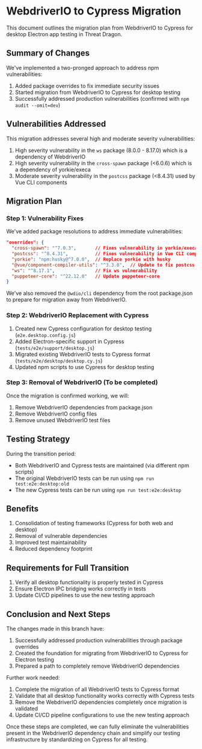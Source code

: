 # WebdriverIO to Cypress Migration

This document outlines the migration plan from WebdriverIO to Cypress for desktop Electron app testing in Threat Dragon.

## Summary of Changes

We've implemented a two-pronged approach to address npm vulnerabilities:

1. Added package overrides to fix immediate security issues
2. Started migration from WebdriverIO to Cypress for desktop testing
3. Successfully addressed production vulnerabilities (confirmed with `npm audit --omit=dev`)

## Vulnerabilities Addressed

This migration addresses several high and moderate severity vulnerabilities:

1. High severity vulnerability in the `ws` package (8.0.0 - 8.17.0) which is a dependency of WebdriverIO
2. High severity vulnerability in the `cross-spawn` package (<6.0.6) which is a dependency of yorkie/execa
3. Moderate severity vulnerability in the `postcss` package (<8.4.31) used by Vue CLI components

## Migration Plan

### Step 1: Vulnerability Fixes

We've added package resolutions to address immediate vulnerabilities:

```json
"overrides": {
  "cross-spawn": "^7.0.3",       // Fixes vulnerability in yorkie/execa
  "postcss": "^8.4.31",          // Fixes vulnerability in Vue CLI components
  "yorkie": "npm:husky@^7.0.0",  // Replace yorkie with husky
  "@vue/component-compiler-utils": "^3.3.0",  // Update to fix postcss
  "ws": "^8.17.1",               // Fix ws vulnerability
  "puppeteer-core": "^22.12.0"   // Update puppeteer-core
}
```

We've also removed the `@wdio/cli` dependency from the root package.json to prepare for migration away from WebdriverIO.

### Step 2: WebdriverIO Replacement with Cypress

1. Created new Cypress configuration for desktop testing (`e2e.desktop.config.js`)
2. Added Electron-specific support in Cypress (`tests/e2e/support/desktop.js`)
3. Migrated existing WebdriverIO tests to Cypress format (`tests/e2e/desktop/desktop.cy.js`)
4. Updated npm scripts to use Cypress for desktop testing

### Step 3: Removal of WebdriverIO (To be completed)

Once the migration is confirmed working, we will:

1. Remove WebdriverIO dependencies from package.json
2. Remove WebdriverIO config files
3. Remove unused WebdriverIO test files

## Testing Strategy

During the transition period:
- Both WebdriverIO and Cypress tests are maintained (via different npm scripts)
- The original WebdriverIO tests can be run using `npm run test:e2e:desktop:old`
- The new Cypress tests can be run using `npm run test:e2e:desktop`

## Benefits

1. Consolidation of testing frameworks (Cypress for both web and desktop)
2. Removal of vulnerable dependencies
3. Improved test maintainability
4. Reduced dependency footprint

## Requirements for Full Transition

1. Verify all desktop functionality is properly tested in Cypress
2. Ensure Electron IPC bridging works correctly in tests
3. Update CI/CD pipelines to use the new testing approach

## Conclusion and Next Steps

The changes made in this branch have:
1. Successfully addressed production vulnerabilities through package overrides
2. Created the foundation for migrating from WebdriverIO to Cypress for Electron testing
3. Prepared a path to completely remove WebdriverIO dependencies

Further work needed:
1. Complete the migration of all WebdriverIO tests to Cypress format
2. Validate that all desktop functionality works correctly with Cypress tests
3. Remove the WebdriverIO dependencies completely once migration is validated
4. Update CI/CD pipeline configurations to use the new testing approach

Once these steps are completed, we can fully eliminate the vulnerabilities present in the WebdriverIO dependency chain and simplify our testing infrastructure by standardizing on Cypress for all testing.